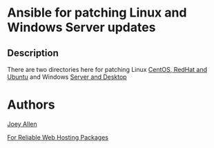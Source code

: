 # Ansible for patching Linux and Windows Server updates

## Description

There are two directories here for patching Linux [CentOS, RedHat and Ubuntu](https://github.com/allen-joey/ansible-patching/tree/main/linux-patching) and Windows [Server and Desktop](https://github.com/allen-joey/ansible-patching/tree/main/windows-patching)

# Authors

[Joey Allen](https://www.linkedin.com/in/joey-allen)

[For Reliable Web Hosting Packages](https://wwww.comptek.systems)